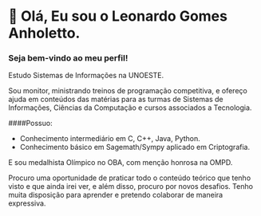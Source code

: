 # 👋 Olá, Eu sou o Leonardo Gomes Anholetto.

### Seja bem-vindo ao meu perfil!

Estudo Sistemas de Informações na UNOESTE.

Sou monitor, ministrando treinos de programação competitiva, e ofereço ajuda em conteúdos das matérias para as turmas de Sistemas de Informações, Ciências da Computação e cursos associados a Tecnologia.

####Possuo:
- Conhecimento intermediário em C, C++, Java, Python. 
- Conhecimento básico em Sagemath/Sympy aplicado em Criptografia. 

E sou medalhista Olímpico no OBA, com menção honrosa na OMPD.

Procuro uma oportunidade de praticar todo o conteúdo teórico que tenho visto e que ainda irei ver, e
além disso, procuro por novos desafios. Tenho muita disposição para aprender e pretendo colaborar
de maneira expressiva.
